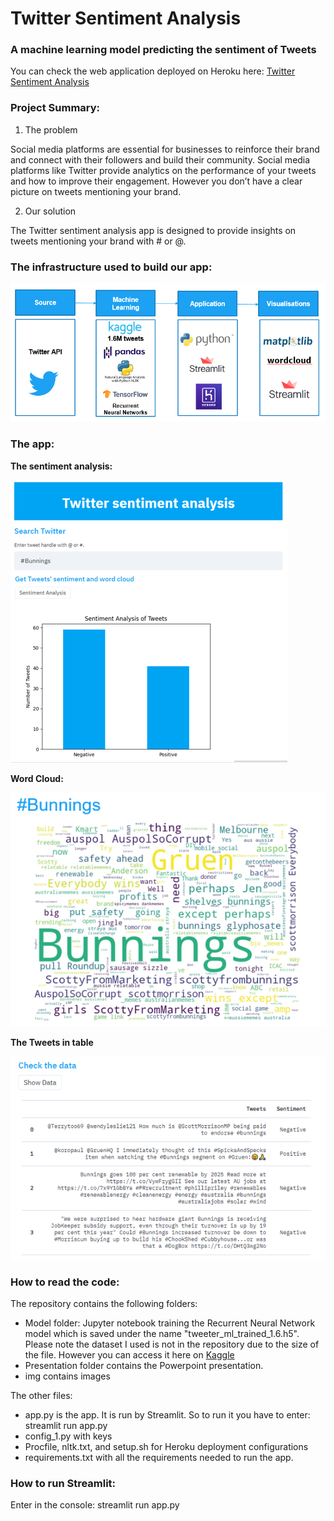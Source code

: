 # Twitter Sentiment Analysis #
### A machine learning model predicting the sentiment of Tweets ###

You can check the web application deployed on Heroku here: [Twitter Sentiment Analysis](https://twitter-sentim-analysis.herokuapp.com/)

### Project Summary: ###
1. The problem

Social media platforms are essential for businesses to reinforce their brand and connect with their followers and build their community.
Social media platforms like Twitter provide analytics on the performance of your tweets and how to improve their engagement.
However you don’t have a clear picture on tweets mentioning your brand. 

2. Our solution

The Twitter sentiment analysis app is designed to provide insights on tweets mentioning your brand with # or @.

### The infrastructure used to build our app: ###

![infrastruture](img/infrastructure.PNG)

### The app: ###

**The sentiment analysis:**

![Graph](img/Sentiment-image.PNG)

**Word Cloud:**

![WordCloud](img/wordcloud-image.PNG)

**The Tweets in table**

![Table](img/data-table-img.PNG)

### How to read the code: ###

The repository contains the following folders:
- Model folder: Jupyter notebook training the Recurrent Neural Network model which is saved under the name "tweeter_ml_trained_1.6.h5".
Please note the dataset I used is not in the repository due to the size of the file. However you can access it here on [Kaggle](https://www.kaggle.com/kazanova/sentiment140)
- Presentation folder contains the Powerpoint presentation.
- img contains images
   
The other files:
- app.py is the app. It is run by Streamlit. So to run it you have to enter: streamlit run app.py
- config_1.py with keys
- Procfile, nltk.txt, and setup.sh for Heroku deployment configurations
- requirements.txt with all the requirements needed to run the app.

### How to run Streamlit: ###
Enter in the console: streamlit run app.py


